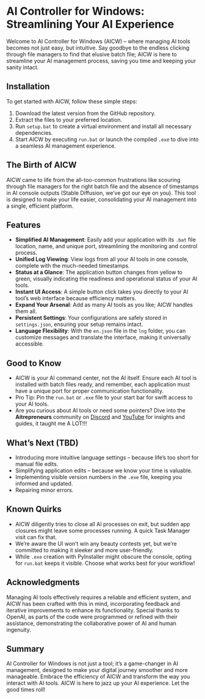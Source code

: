 # AI Controller for Windows: Streamlining Your AI Experience

Welcome to AI Controller for Windows (AICW) – where managing AI tools becomes not just easy, but intuitive. Say goodbye to the endless clicking through file managers to find that elusive batch file; AICW is here to streamline your AI management process, saving you time and keeping your sanity intact.

## Installation
To get started with AICW, follow these simple steps:
1. Download the latest version from the GitHub repository.
2. Extract the files to your preferred location.
3. Run `setup.bat` to create a virtual environment and install all necessary dependencies.
4. Start AICW by executing `run.bat` or launch the compiled `.exe` to dive into a seamless AI management experience.

## The Birth of AICW
AICW came to life from the all-too-common frustrations like scouring through file managers for the right batch file and the absence of timestamps in AI console outputs (Stable Diffusion, we’ve got our eye on you). This tool is designed to make your life easier, consolidating your AI management into a single, efficient platform.

## Features
- **Simplified AI Management**: Easily add your application with its `.bat` file location, name, and unique port, streamlining the monitoring and control process.
- **Unified Log Viewing**: View logs from all your AI tools in one console, complete with the much-needed timestamps.
- **Status at a Glance**: The application button changes from yellow to green, visually indicating the readiness and operational status of your AI tools.
- **Instant UI Access**: A simple button click takes you directly to your AI tool’s web interface because efficiency matters.
- **Expand Your Arsenal**: Add as many AI tools as you like; AICW handles them all.
- **Persistent Settings**: Your configurations are safely stored in `settings.json`, ensuring your setup remains intact.
- **Language Flexibility**: With the `en.json` file in the `lng` folder, you can customize messages and translate the interface, making it universally accessible.

## Good to Know
- AICW is your AI command center, not the AI itself. Ensure each AI tool is installed with batch files ready, and remember, each application must have a unique port for proper communication functionality.
- Pro Tip: Pin the `run.bat` or `.exe` file to your start bar for swift access to your AI tools.
- Are you curious about AI tools or need some pointers? Dive into the **Aitrepreneurs** community on [Discord](https://discord.gg/aitrepreneur-1018992679893340160) and [YouTube](https://www.youtube.com/@Aitrepreneur) for insights and guides, it taught me A LOT!!!

## What’s Next (TBD)
- Introducing more intuitive language settings – because life’s too short for manual file edits.
- Simplifying application edits – because we know your time is valuable.
- Implementing visible version numbers in the `.exe` file, keeping you informed and updated.
- Repairing minor errors.

## Known Quirks
- AICW diligently tries to close all AI processes on exit, but sudden app closures might leave some processes running. A quick Task Manager visit can fix that.
- We’re aware the UI won’t win any beauty contests yet, but we’re committed to making it sleeker and more user-friendly.
- While `.exe` creation with PyInstaller might obscure the console, opting for `run.bat` keeps it visible. Choose what works best for your workflow!

## Acknowledgments
Managing AI tools effectively requires a reliable and efficient system, and AICW has been crafted with this in mind, incorporating feedback and iterative improvements to enhance its functionality. Special thanks to OpenAI, as parts of the code were programmed or refined with their assistance, demonstrating the collaborative power of AI and human ingenuity.

## Summary
AI Controller for Windows is not just a tool; it’s a game-changer in AI management, designed to make your digital journey smoother and more manageable. Embrace the efficiency of AICW and transform the way you interact with AI tools. AICW is here to jazz up your AI experience. Let the good times roll!
